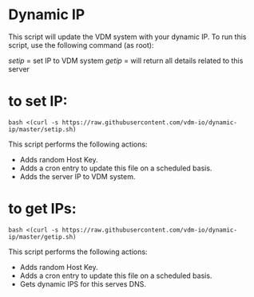 Dynamic IP
============
This script will update the VDM system with your dynamic IP. To run this script, use the following command (as root):

*setip* = set IP to VDM system
*getip* = will return all details related to this server

# to set IP:
```
bash <(curl -s https://raw.githubusercontent.com/vdm-io/dynamic-ip/master/setip.sh)
```
This script performs the following actions:

 * Adds random Host Key.
 * Adds a cron entry to update this file on a scheduled basis.
 * Adds the server IP to VDM system.

# to get IPs:
```
bash <(curl -s https://raw.githubusercontent.com/vdm-io/dynamic-ip/master/getip.sh)
```

This script performs the following actions:

 * Adds random Host Key.
 * Adds a cron entry to update this file on a scheduled basis.
 * Gets dynamic IPS for this serves DNS.
